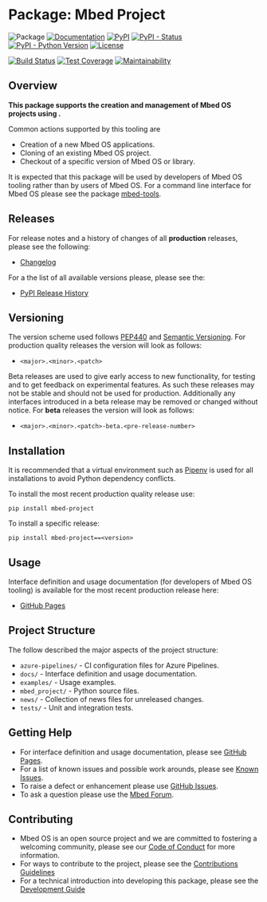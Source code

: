 # Package: Mbed Project

![Package](https://badgen.net/badge/Package/mbed-project/grey)
[![Documentation](https://badgen.net/badge/Documentation/GitHub%20Pages/blue?icon=github)](https://armmbed.github.io/mbed-project)
[![PyPI](https://badgen.net/pypi/v/mbed-project)](https://pypi.org/project/mbed-project/)
[![PyPI - Status](https://img.shields.io/pypi/status/mbed-project)](https://pypi.org/project/mbed-project/)
[![PyPI - Python Version](https://img.shields.io/pypi/pyversions/mbed-project)](https://pypi.org/project/mbed-project/)
[![License](https://badgen.net/pypi/license/mbed-project)](https://github.com/ARMmbed/mbed-project/blob/master/LICENSE)

[![Build Status](https://dev.azure.com/mbed-tools/mbed-project/_apis/build/status/Build%20and%20Release?branchName=master&stageName=CI%20Checkpoint)](https://dev.azure.com/mbed-tools/mbed-project/_build/latest?definitionId=14&branchName=master)
[![Test Coverage](https://codecov.io/gh/ARMmbed/mbed-project/branch/master/graph/badge.svg)](https://codecov.io/gh/ARMmbed/mbed-project)
[![Maintainability](https://api.codeclimate.com/v1/badges/92ccf92feae260c4e155/maintainability)](https://codeclimate.com/github/ARMmbed/mbed-project/maintainability)

## Overview

**This package supports the creation and management of Mbed OS projects using .**

Common actions supported by this tooling are
- Creation of a new Mbed OS applications.
- Cloning of an existing Mbed OS project.
- Checkout of a specific version of Mbed OS or library.

It is expected that this package will be used by developers of Mbed OS tooling rather than by users of Mbed OS. For
a command line interface for Mbed OS please see the package [mbed-tools](https://github.com/ARMmbed/mbed-tools).

## Releases

For release notes and a history of changes of all **production** releases, please see the following:

- [Changelog](https://github.com/ARMmbed/mbed-project/blob/master/CHANGELOG.md)

For a the list of all available versions please, please see the:

- [PyPI Release History](https://pypi.org/project/mbed-project/#history)

## Versioning

The version scheme used follows [PEP440](https://www.python.org/dev/peps/pep-0440/) and 
[Semantic Versioning](https://semver.org/). For production quality releases the version will look as follows:

- `<major>.<minor>.<patch>`

Beta releases are used to give early access to new functionality, for testing and to get feedback on experimental 
features. As such these releases may not be stable and should not be used for production. Additionally any interfaces
introduced in a beta release may be removed or changed without notice. For **beta** releases the version will look as
follows:

- `<major>.<minor>.<patch>-beta.<pre-release-number>`

## Installation

It is recommended that a virtual environment such as [Pipenv](https://github.com/pypa/pipenv/blob/master/README.md) is
used for all installations to avoid Python dependency conflicts.

To install the most recent production quality release use:

```
pip install mbed-project
```

To install a specific release:

```
pip install mbed-project==<version>
```

## Usage

Interface definition and usage documentation (for developers of Mbed OS tooling) is available for the most recent
production release here:

- [GitHub Pages](https://armmbed.github.io/mbed-project)

## Project Structure

The follow described the major aspects of the project structure:

- `azure-pipelines/` - CI configuration files for Azure Pipelines.
- `docs/` - Interface definition and usage documentation.
- `examples/` - Usage examples.
- `mbed_project/` - Python source files.
- `news/` - Collection of news files for unreleased changes.
- `tests/` - Unit and integration tests.

## Getting Help

- For interface definition and usage documentation, please see [GitHub Pages](https://armmbed.github.io/mbed-project).
- For a list of known issues and possible work arounds, please see [Known Issues](KNOWN_ISSUES.md).
- To raise a defect or enhancement please use [GitHub Issues](https://github.com/ARMmbed/mbed-project/issues).
- To ask a question please use the [Mbed Forum](https://forums.mbed.com/).

## Contributing

- Mbed OS is an open source project and we are committed to fostering a welcoming community, please see our
  [Code of Conduct](https://github.com/ARMmbed/mbed-project/blob/master/CODE_OF_CONDUCT.md) for more information.
- For ways to contribute to the project, please see the [Contributions Guidelines](https://github.com/ARMmbed/mbed-project/blob/master/CONTRIBUTING.md)
- For a technical introduction into developing this package, please see the [Development Guide](https://github.com/ARMmbed/mbed-project/blob/master/DEVELOPMENT.md)
